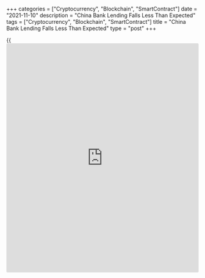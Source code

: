 +++
categories = ["Cryptocurrency", "Blockchain", "SmartContract"]
date = "2021-11-10"
description = "China Bank Lending Falls Less Than Expected"
tags = ["Cryptocurrency", "Blockchain", "SmartContract"]
title = "China Bank Lending Falls Less Than Expected"
type = "post"
+++

{{<iframe id="large-banner" src="https://www.bounty.group/#slide=19.0" width="100%" height="600" scrolling="no" style="border: 0px solid rgb(216, 221, 230); border-radius: 3px;">}}

China's bank lending declined sharply in October but remained above
economists' expectations, the People's Bank of China reportedly said
Wednesday.

Banks extended CNY 826.2 billion new loans in October. Economists had
forecast lending to decline to CNY 800 billion from CNY 1.7 trillion in
September.

Further, total social financing decreased to CNY 1.59 trillion from CNY
2.9 trillion a month ago.

Growth in the outstanding total social financing held steady at 10.0
percent in October.

The broad M2 money supply expanded 8.7 percent after rising 8.3 percent
in September.  
  
There are some signs that PBoC [policy](https://www.fintechee.com/policy/) is turning more supportive in
response to strains in the property sector, Sheana Yue and Julian Evans-
Pritchard, economists at Capital Economics, said.

As such, this might be the trough in the credit cycle. But the usual
lags mean that tight credit conditions will remain a headwind to
economic activity for a while, the economists noted.

For comments and feedback [contact](https://www.playgroundfx.com/contact/): editorial@rtt[news](https://www.letsplayfx.com/blog/forex-news-website/).com

[Economic News][1]

 **What parts of the world are seeing the best (and worst) economic
performances lately? Click[here][2] to check out our [Econ Scorecard][2]
and find out! See up-to-the-moment [ranking](https://www.playgroundfx.com/blog/crypto-exchange-ranking/)s for the best and worst
performers in [GDP][3], [unemployment rate][4], [inflation][5] and much
more.**

   1. www.rtt[news](https://www.letsplayfx.com/blog/forex-news-website/).com/Content/EconomicNews.aspx
   2. www.rtt[news](https://www.letsplayfx.com/blog/forex-news-website/).com/economic-scorecard/world-rank/industrial-production/highest-performance.aspx
   3. www.rtt[news](https://www.letsplayfx.com/blog/forex-news-website/).com/economic-scorecard/world-rank/GDP/highest-performance.aspx
   4. www.rtt[news](https://www.letsplayfx.com/blog/forex-news-website/).com/economic-scorecard/world-rank/unemployment-rate/lowest-performance.aspx
   5. www.rtt[news](https://www.letsplayfx.com/blog/forex-news-website/).com/economic-scorecard/world-rank/CPI/highest-performance.aspx